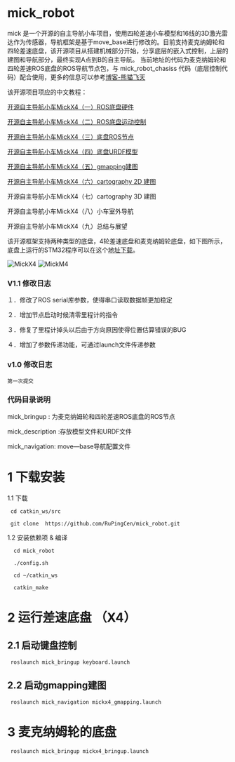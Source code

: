 # mick_robot

mick 是一个开源的自主导航小车项目，使用四轮差速小车模型和16线的3D激光雷达作为传感器，导航框架是基于move_base进行修改的。目前支持麦克纳姆轮和四轮差速底盘，该开源项目从搭建机械部分开始，分享底层的嵌入式控制，上层的建图和导航部分，最终实现A点到B的自主导航。 当前地址的代码为麦克纳姆轮和四轮差速ROS底盘的ROS导航节点包，与 mick_robot_chasiss 代码（底层控制代码）配合使用，更多的信息可以参考[博客-熊猫飞天](https://blog.csdn.net/crp997576280)

该开源项目项应的中文教程：

[开源自主导航小车MickX4（一）ROS底盘硬件](https://blog.csdn.net/crp997576280/article/details/108290182)

[开源自主导航小车MickX4（二）ROS底盘运动控制](https://blog.csdn.net/crp997576280/article/details/108475154)

[开源自主导航小车MickX4（三）底盘ROS节点](https://blog.csdn.net/crp997576280/article/details/108567732)

[开源自主导航小车MickX4（四）底盘URDF模型](https://blog.csdn.net/crp997576280/article/details/109685109)

[开源自主导航小车MickX4（五）gmapping建图](https://blog.csdn.net/crp997576280/article/details/109685462)

[开源自主导航小车MickX4（六）cartography 2D 建图](https://blog.csdn.net/crp997576280/article/details/109685590)

开源自主导航小车MickX4（七）cartography 3D 建图

开源自主导航小车MickX4（八）小车室外导航

开源自主导航小车MickX4（九）总结与展望

该开源框架支持两种类型的底盘，4轮差速底盘和麦克纳姆轮底盘，如下图所示，底盘上运行的STM32程序可以在这个[地址下载](https://github.com/RuPingCen/mick_robot_chasiss)。

![MickX4](https://github.com/RuPingCen/mick_robot_chasiss/raw/master/Reference/mickx4.png)
![MickM4](https://github.com/RuPingCen/mick_robot_chasiss/raw/master/Reference/MickM4.png)

### V1.1 修改日志
  １．修改了ROS serial库参数，使得串口读取数据帧更加稳定
  
  ２．增加节点启动时候清零里程计的指令
  
  ３．修复了里程计掉头以后由于方向原因使得位置估算错误的BUG
  
  ４．增加了参数传递功能，可通过launch文件传递参数
  
### v1.0 修改日志
    
    第一次提交

### 代码目录说明

mick_bringup : 为麦克纳姆轮和四轮差速ROS底盘的ROS节点

mick_description :存放模型文件和URDF文件

mick_navigation: move—base导航配置文件
  
# 1 下载安装
 1.1 下载 
 ```
  cd catkin_ws/src

  git clone  https://github.com/RuPingCen/mick_robot.git
```
1.2 安装依赖项 & 编译
```
  cd mick_robot
  
  ./config.sh
  
  cd ~/catkin_ws
  
  catkin_make
```
 
# 2 运行差速底盘 （X4）

## 2.1 启动键盘控制

 ```
  roslaunch mick_bringup keyboard.launch
```
## 2.2 启动gmapping建图

 ```
  roslaunch mick_navigation mickx4_gmapping.launch
```
# 3 麦克纳姆轮的底盘 

 ```
  roslaunch mick_bringup mickx4_bringup.launch
```

